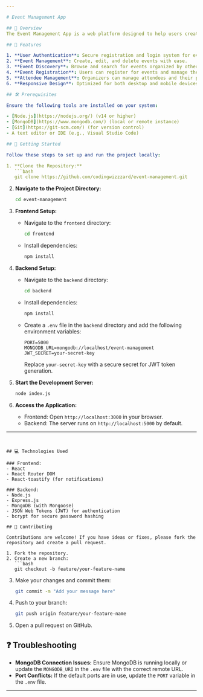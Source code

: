 ```yaml
---

# Event Management App

## 📝 Overview
The Event Management App is a web platform designed to help users create, manage, and view events. It provides features for event discovery, registration, and managing attendees, offering an engaging experience for event organizers and participants.

## 🌟 Features

1. **User Authentication**: Secure registration and login system for event organizers and participants.
2. **Event Management**: Create, edit, and delete events with ease.
3. **Event Discovery**: Browse and search for events organized by others.
4. **Event Registration**: Users can register for events and manage their registrations.
5. **Attendee Management**: Organizers can manage attendees and their participation.
6. **Responsive Design**: Optimized for both desktop and mobile devices.

## 🛠 Prerequisites

Ensure the following tools are installed on your system:

- [Node.js](https://nodejs.org/) (v14 or higher)
- [MongoDB](https://www.mongodb.com/) (local or remote instance)
- [Git](https://git-scm.com/) (for version control)
- A text editor or IDE (e.g., Visual Studio Code)

## 🚀 Getting Started

Follow these steps to set up and run the project locally:

1. **Clone the Repository:**
   ```bash
   git clone https://github.com/codingwizzzard/event-management.git
   ```
2. **Navigate to the Project Directory:**
   ```bash
   cd event-management
   ```
3. **Frontend Setup:**
   - Navigate to the `frontend` directory:
     ```bash
     cd frontend
     ```
   - Install dependencies:
     ```bash
     npm install
     ```
4. **Backend Setup:**
   - Navigate to the `backend` directory:
     ```bash
     cd backend
     ```
   - Install dependencies:
     ```bash
     npm install
     ```
   - Create a `.env` file in the `backend` directory and add the following environment variables:
     ```env
     PORT=5000
     MONGODB_URL=mongodb://localhost/event-management
     JWT_SECRET=your-secret-key
     ```
     Replace `your-secret-key` with a secure secret for JWT token generation.

5. **Start the Development Server:**
   ```bash
   node index.js
   ```

6. **Access the Application:**
   - Frontend: Open `http://localhost:3000` in your browser.
   - Backend: The server runs on `http://localhost:5000` by default.

---
```


## 💻 Technologies Used

### Frontend:
- React
- React Router DOM
- React-toastify (for notifications)

### Backend:
- Node.js
- Express.js
- MongoDB (with Mongoose)
- JSON Web Tokens (JWT) for authentication
- bcrypt for secure password hashing

## 🤝 Contributing

Contributions are welcome! If you have ideas or fixes, please fork the repository and create a pull request.

1. Fork the repository.
2. Create a new branch:
   ```bash
   git checkout -b feature/your-feature-name
   ```
3. Make your changes and commit them:
   ```bash
   git commit -m "Add your message here"
   ```
4. Push to your branch:
   ```bash
   git push origin feature/your-feature-name
   ```
5. Open a pull request on GitHub.

## ❓ Troubleshooting

- **MongoDB Connection Issues:**
  Ensure MongoDB is running locally or update the `MONGODB_URI` in the `.env` file with the correct remote URL.
- **Port Conflicts:**
  If the default ports are in use, update the `PORT` variable in the `.env` file.

--- 
